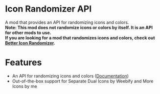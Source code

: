 # Icon Randomizer API
A mod that provides an API for randomizing icons and colors.\
**Note: This mod does not randomize icons or colors by itself. It is an API for other mods to use.**\
**If you are looking for a mod that randomizes icons and colors, check out [Better Icon Randomizer](mod:hiimjustin000.better_icon_randomizer).**

# Features
- An API for randomizing icons and colors ([Documentation](https://github.com/hiimjasmine00/IconRandomizerAPI/blob/master/README.md))
- Out-of-the-box support for Separate Dual Icons by Weebify and More Icons by me